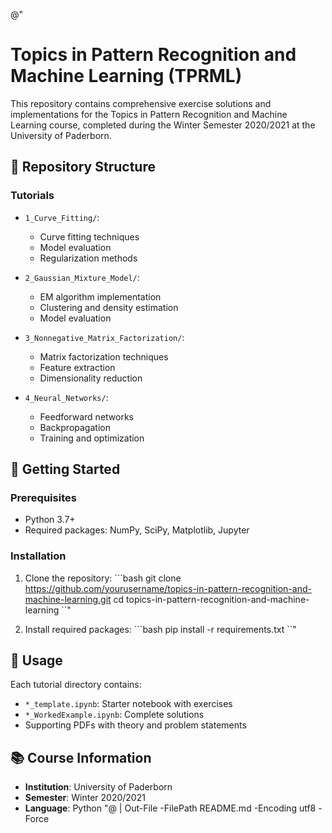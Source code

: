 @"
# Topics in Pattern Recognition and Machine Learning (TPRML)

This repository contains comprehensive exercise solutions and implementations for the Topics in Pattern Recognition and Machine Learning course, completed during the Winter Semester 2020/2021 at the University of Paderborn.

## 📁 Repository Structure

### Tutorials
- `1_Curve_Fitting/`: 
  - Curve fitting techniques
  - Model evaluation
  - Regularization methods

- `2_Gaussian_Mixture_Model/`: 
  - EM algorithm implementation
  - Clustering and density estimation
  - Model evaluation

- `3_Nonnegative_Matrix_Factorization/`:
  - Matrix factorization techniques
  - Feature extraction
  - Dimensionality reduction

- `4_Neural_Networks/`:
  - Feedforward networks
  - Backpropagation
  - Training and optimization

## 🚀 Getting Started

### Prerequisites
- Python 3.7+
- Required packages: NumPy, SciPy, Matplotlib, Jupyter

### Installation
1. Clone the repository:
   \`\`\`bash
   git clone https://github.com/yourusername/topics-in-pattern-recognition-and-machine-learning.git
   cd topics-in-pattern-recognition-and-machine-learning
   \`\`\"

2. Install required packages:
   \`\`\`bash
   pip install -r requirements.txt
   \`\`\"

## 📝 Usage
Each tutorial directory contains:
- `*_template.ipynb`: Starter notebook with exercises
- `*_WorkedExample.ipynb`: Complete solutions
- Supporting PDFs with theory and problem statements

## 📚 Course Information
- **Institution**: University of Paderborn
- **Semester**: Winter 2020/2021
- **Language**: Python
"@ | Out-File -FilePath README.md -Encoding utf8 -Force